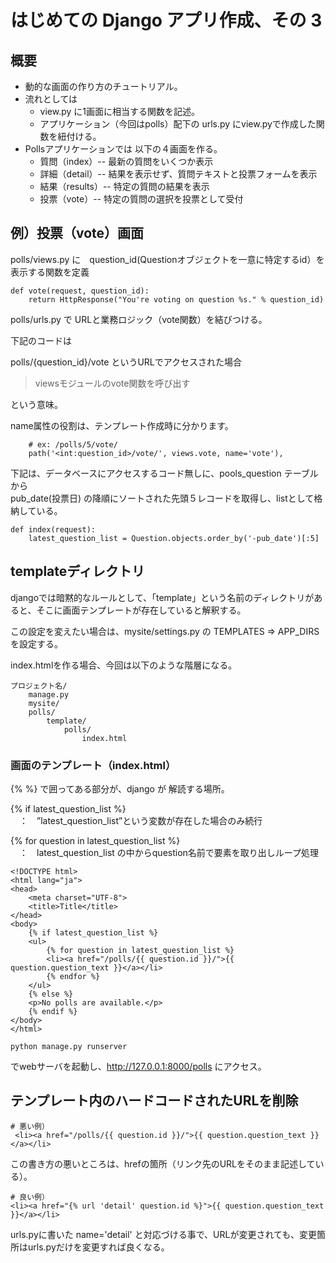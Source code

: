 # はじめての Django アプリ作成、その 3

## 概要
* 動的な画面の作り方のチュートリアル。
* 流れとしては  
  - view.py に1画面に相当する関数を記述。
  - アプリケーション（今回はpolls）配下の urls.py にview.pyで作成した関数を紐付ける。
* Pollsアプリケーションでは  以下の４画面を作る。
  - 質問（index）-- 最新の質問をいくつか表示
  - 詳細（detail）-- 結果を表示せず、質問テキストと投票フォームを表示
  - 結果（results）-- 特定の質問の結果を表示
  - 投票（vote）-- 特定の質問の選択を投票として受付


## 例）投票（vote）画面
polls/views.py に　question_id(Questionオブジェクトを一意に特定するid）を表示する関数を定義
```
def vote(request, question_id):
    return HttpResponse("You're voting on question %s." % question_id)
```

polls/urls.py で URLと業務ロジック（vote関数）を結びつける。  

下記のコードは  

polls/{question_id}/vote というURLでアクセスされた場合  

 > viewsモジュールのvote関数を呼び出す  
 
という意味。

name属性の役割は、テンプレート作成時に分かります。

```
    # ex: /polls/5/vote/
    path('<int:question_id>/vote/', views.vote, name='vote'),
```

下記は、データベースにアクセスするコード無しに、pools_question テーブル から  
pub_date(投票日) の降順にソートされた先頭５レコードを取得し、listとして格納している。
```
def index(request):
    latest_question_list = Question.objects.order_by('-pub_date')[:5]
```
    

## templateディレクトリ
djangoでは暗黙的なルールとして、「template」という名前のディレクトリがあると、そこに画面テンプレートが存在していると解釈する。

この設定を変えたい場合は、mysite/settings.py の TEMPLATES => APP_DIRS　を設定する。

index.htmlを作る場合、今回は以下のような階層になる。
```
プロジェクト名/
    manage.py
    mysite/
    polls/
        template/
            polls/
                index.html
```

### 画面のテンプレート（index.html）
{% %} で囲ってある部分が、django が 解読する場所。

{% if latest_question_list %}  
　：　”latest_question_list”という変数が存在した場合のみ続行

{% for question in latest_question_list %}  
　：　latest_question_list の中からquestion名前で要素を取り出しループ処理

```
<!DOCTYPE html>
<html lang="ja">
<head>
    <meta charset="UTF-8">
    <title>Title</title>
</head>
<body>
    {% if latest_question_list %}
    <ul>
        {% for question in latest_question_list %}
        <li><a href="/polls/{{ question.id }}/">{{ question.question_text }}</a></li>
        {% endfor %}
    </ul>
    {% else %}
    <p>No polls are available.</p>
    {% endif %}
</body>
</html>
```

```
python manage.py runserver
```
でwebサーバを起動し、http://127.0.0.1:8000/polls にアクセス。

## テンプレート内のハードコードされたURLを削除


```
# 悪い例）
 <li><a href="/polls/{{ question.id }}/">{{ question.question_text }}</a></li>
```
この書き方の悪いところは、hrefの箇所（リンク先のURLをそのまま記述している）。

```
# 良い例）
<li><a href="{% url 'detail' question.id %}">{{ question.question_text }}</a></li>
```

urls.pyに書いた name='detail' と対応づける事で、URLが変更されても、変更箇所はurls.pyだけを変更すれば良くなる。